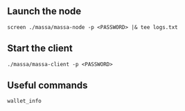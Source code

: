 ## **Launch the node**

```
screen ./massa/massa-node -p <PASSWORD> |& tee logs.txt
```

## **Start the client**

```
./massa/massa-client -p <PASSWORD>
```

## **Useful commands**


```
wallet_info
```
